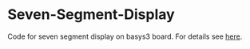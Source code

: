 # Seven-Segment-Display

Code for seven segment display on basys3 board. For details see [here](report.pdf).